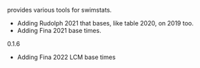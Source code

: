 provides various tools for swimstats.

- Adding Rudolph 2021 that bases, like table 2020, on 2019 too.
- Adding Fina 2021 base times.

0.1.6
- Adding Fina 2022 LCM base times